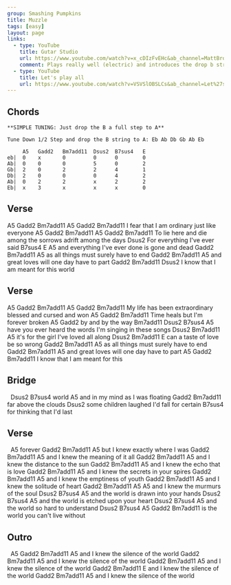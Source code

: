 ```yaml
---
group: Smashing Pumpkins
title: Muzzle
tags: [easy]
layout: page
links:
  - type: YouTube
    title: Gutar Studio
    url: https://www.youtube.com/watch?v=x_cDIzFvEHc&ab_channel=MattBrown%27sGuitarStudio
    comment: Plays really well (electric) and introduces the drop b string tuning
  - type: YouTube
    title: Let's play all
    url: https://www.youtube.com/watch?v=VSVSlOBSLCs&ab_channel=Let%27sPlayAll
---
```


## Chords

```chordpro
**SIMPLE TUNING: Just drop the B a full step to A**

Tune Down 1/2 Step and drop the B string to A: Eb Ab Db Gb Ab Eb
 
     A5   Gadd2   Bm7add11  Dsus2  B7sus4   E
eb|  0    x       0         0      0        0
Ab|  0    0       0         5      0        2
Gb|  2    0       2         2      4        1
Db|  2    0       0         0      4        2
Ab|  0    2       2         x      2        2
Eb|  x    3       x         x      x        0
```

## Verse

A5           Gadd2   Bm7add11     A5        Gadd2    Bm7add11
I  fear that I am     ordinary    just like everyone
A5              Gadd2   Bm7add11       A5              Gadd2     Bm7add11
To lie here and die among the sorrows adrift among the days
Dsus2
For everything I've ever said
  B7sus4                       E        A5
and everything I've ever done is gone and dead
       Gadd2           Bm7add11        A5
as all things     must surely have to end
          Gadd2          Bm7add11        A5
and great loves    will one day have to part
            Gadd2         Bm7add11       Dsus2
I know that I          am meant for this world

## Verse

A5          Gadd2     Bm7add11      A5                    Gadd2  Bm7add11
My life has been extraordinary      blessed and cursed and won
A5             Gadd2   Bm7add11
Time heals but I'm     forever broken
A5             Gadd2
by and by the way
Bm7add11                Dsus2    B7sus4            A5
have you ever heard the words I'm singing in these songs
            Dsus2       Bm7add11    A5
it's for the girl I've   loved all   along
      Dsus2   Bm7add11  E
can a taste of  love be so wrong
      Gadd2       Bm7add11       A5
as all things must surely have to end
      Gadd2      Bm7add11        A5
and great loves will one day have to part
A5          Gadd2    Bm7add11
I know that I     am meant for this

## Bridge

&nbsp;       Dsus2   B7sus4
world
A5
and in my mind as I was floating
Gadd2         Bm7add11
far above the clouds
      Dsus2
some children laughed I'd fall for certain
B7sus4
for thinking that I'd last

## Verse

&nbsp;        A5
forever
      Gadd2    Bm7add11         A5
but I knew    exactly where I was
      Gadd2    Bm7add11      A5
and I knew the meaning of it all
      Gadd2    Bm7add11       A5
and I knew the distance to the sun
      Gadd2    Bm7add11     A5
and I knew the echo that is love
      Gadd2    Bm7add11        A5
and I knew the secrets in your spires
      Gadd2    Bm7add11     A5
and I knew the emptiness of youth
      Gadd2    Bm7add11    A5
and I knew the solitude of heart
      Gadd2    Bm7add11        A5        A5
and I knew the murmurs of the soul
      Dsus2    B7sus4          A5
and the world is drawn into your hands
      Dsus2    B7sus4           A5
and the world is etched upon your heart
      Dsus2    B7sus4        A5
and the world so hard to understand
      Dsus2    B7sus4         A5    Gadd2  Bm7add11
is the world you can't live without

## Outro

&nbsp;    A5       Gadd2    Bm7add11         A5
and I knew the silence of the world
      Gadd2    Bm7add11         A5
and I knew the silence of the world
      Gadd2    Bm7add11         A5
and I knew the silence of the world
      Gadd2    Bm7add11         E
and I knew the silence of the world
      Gadd2   Bm7add11       A5
and I knew the silence of the world
